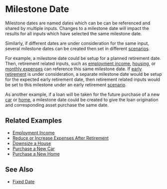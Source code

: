 # Milestone Date

Milestone dates are named dates which can be can be referenced and shared by 
multiple inputs. Changes to a milestone date 
will impact the results for all inputs which have selected the same milestone date.

Similarly, if different dates are under consideration for the same
input, several milestone dates can be created then set in
different [scenarios][8].

For example, a milestone date could be setup for a planned retirement date. 
Then, retirement related inputs, such as [employment income][1], [housing][4], 
or [monthly expenses][2] can reference this same milestone date. 
If [early retirement][7] is under consideration, a separate milestone date
would be setup for the expected early retirement date, then retirement related
inputs would be set to this milestone under an early retirement [scenario][8].

As another example, if a loan will be taken for the future purchase 
of a new [car][5] or [home][6], a milestone date could be 
created to give the loan origination and corresponding asset purchase the same date. 

## Related Examples

* [Employment Income][1]
* [Reduce or Increase Expenses After Retirement][2]
* [Downsize a House][4]
* [Purchase a New Car][5]
* [Purchase a New Home][6]

## See Also

* [Fixed Date][3]

[1]:recipeEmploymentIncome.html
[2]:recipeChangeRetirementExpense.html
[3]:fixedDate.html
[4]:recipeDownsizeHouse.html
[5]:recipeNewCar.html
[6]:recipeNewHouse.html
[7]:recipeRetireEarly.html
[8]:scenario.html